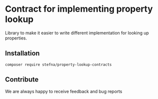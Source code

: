 # Contract for implementing property lookup

Library to make it easier to write different implementation for looking up 
properties.


## Installation

	composer require stefna/property-lookup-contracts

## Contribute

We are always happy to receive feedback and bug reports

